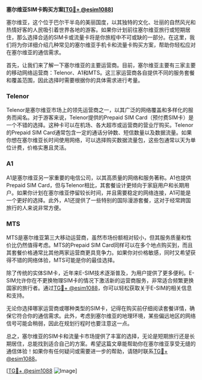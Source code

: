 **塞尔维亚SIM卡购买方案[[TG💪+ @esim1088](https://t.me/s/esim1088)]**

塞尔维亚，这个位于巴尔干半岛的美丽国度，以其独特的文化、壮丽的自然风光和热情好客的人民吸引着世界各地的游客。如果你计划前往塞尔维亚旅行或短期居住，那么选择合适的SIM卡或流量卡将是你旅程中不可或缺的一部分。在这里，我们将为你详细介绍几种常见的塞尔维亚手机卡和流量卡购买方案，帮助你轻松应对在塞尔维亚的通信需求。

首先，让我们来了解一下塞尔维亚的主要运营商。目前，塞尔维亚主要有三家主要的移动网络运营商：Telenor、A1和MTS。这三家运营商各自提供不同的服务套餐和覆盖范围，因此选择时需要根据你的具体需求进行考量。

### Telenor

Telenor是塞尔维亚市场上的领先运营商之一，以其广泛的网络覆盖和多样化的服务而闻名。对于游客来说，Telenor提供的Prepaid SIM Card（预付费SIM卡）是一个不错的选择。这种卡可以在机场、各大超市或运营商的营业厅购买。Telenor的Prepaid SIM Card通常包含一定的通话分钟数、短信数量以及数据流量。如果你想在塞尔维亚长时间使用网络，可以选择购买数据流量包，这些包通常以天为单位计费，价格实惠且灵活。

### A1

A1是塞尔维亚另一家重要的电信公司，以其高质量的网络和服务著称。A1也提供Prepaid SIM Card，但与Telenor相比，其套餐设计更倾向于家庭用户和长期用户。如果你计划在塞尔维亚停留较长时间，并且需要稳定的网络连接，A1可能是一个更好的选择。此外，A1还提供了一些特别的国际漫游套餐，这对于经常跨国旅行的人来说非常方便。

### MTS

MTS是塞尔维亚第三大移动运营商，虽然市场份额相对较小，但其服务质量和性价比仍然值得考虑。MTS的Prepaid SIM Card同样可以在多个地点购买到，而且其套餐价格通常比其他两家运营商更具竞争力。如果你对价格敏感，同时又希望获得不错的网络体验，MTS可能是你的最佳选择。

除了传统的实体SIM卡，近年来E-SIM技术逐渐普及，为用户提供了更多便利。E-SIM允许你在不更换物理SIM卡的情况下激活新的运营商服务，非常适合频繁更换国家的旅行者。通过[TG💪+ @esim1088](https://t.me/s/esim1088)，你可以轻松获取关于E-SIM的相关信息和支持。

无论你选择哪家运营商或哪种类型的SIM卡，记得在购买前仔细阅读套餐详情，确保它符合你的通信需求。此外，考虑到塞尔维亚的地理环境，某些偏远地区的网络信号可能会稍弱，因此在规划行程时也要注意这一点。

总之，塞尔维亚的SIM卡和流量卡市场提供了丰富的选择，无论是短期旅行还是长期居住，总能找到适合自己的方案。希望这篇文章能帮助你在塞尔维亚享受无缝的通信体验！如果你有任何疑问或需要进一步的帮助，请随时联系[TG💪+ @esim1088](https://t.me/s/esim1088)。

[[TG💪+ @esim1088](https://t.me/s/esim1088) ![Image](https://i.postimg.cc/4NQfJmqS/Snipaste-2025-05-13-00-14-12.png)]